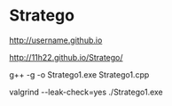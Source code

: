 # Stratego


http://username.github.io

http://11h22.github.io/Stratego/

g++ -g -o Stratego1.exe Stratego1.cpp

valgrind --leak-check=yes ./Stratego1.exe
